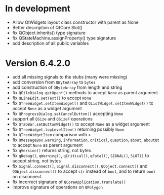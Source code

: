 

In development
==============
* Allow QtWidgets layout class constructor with parent as None
* Better description of QtCore.Slot()
* fix QObject.inherits() type signature
* fix QStateMachine.assignProperty() type signature
* add description of all public variables

Version 6.4.2.0 
===============
* add all missing signals to the stubs (many were missing)
* add conversion from `QByteArray` to `bytes`
* add construction of `QByteArray` from length and string
* fix `QFileDialog.getOpen*()` methods to accept `None` as parent argument
* fix `QLineEdit.setText()` to accept `None`
* fix `QTreeWidget.setItemWidget()` and `QListWidget.setItemWidget()` to accept `None` as a widget argument
* fix `QProgressDialog.setCancelButton()` accepting `None`
* support all `QSize` and `QSizeF` operations
* fix `QTabBar.setButtonWidget()` to accept `None` as a widget argument
* fix `QTreeWidget.topLevelItem()` returning possibly `None`
* fix `QTreeWidgetItem` comparison with `<`
* fix `QMessageBox.warning`, `information`, `critical`, `question`, `about`, `aboutQt` to accept `None` as parent argument
* fix `qVersion()` returns string, not bytes
* fix `qDebug()`, `qWarning()`, `qCritical()`, `qFatal()`, `SIGNAL()`, `SLOT()` to accept string, not bytes
* fix `Signal.connect()`, `Signal.disconnect()`, `QObject.connect()` and `QObject.disconnect()` to accept `str` instead
  of `bool`, and to return `bool` on disconnect.
* fix incorrect signature of `QCoreApplication.translate()`
* improve signature of operations on `QPolygon`

